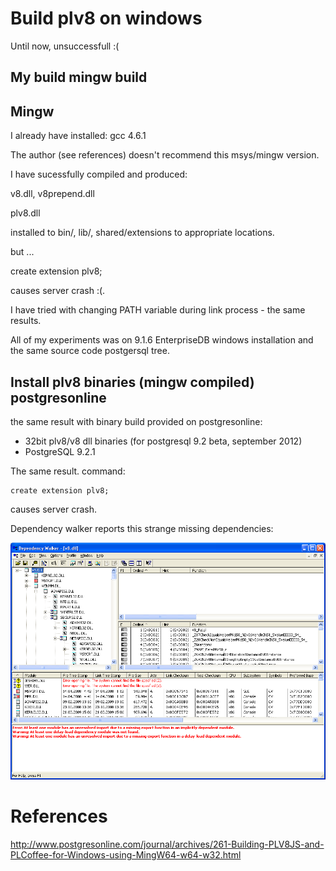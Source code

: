 # Build plv8 on windows

Until now, unsuccessfull :(

## My build mingw build


## Mingw

I already have installed: gcc 4.6.1

The author (see references) doesn't recommend this msys/mingw version. 


I have sucessfully compiled and produced:

v8.dll, v8prepend.dll

plv8.dll

installed to bin/, lib/, shared/extensions to appropriate locations.

but ... 

   create extension plv8;

causes server crash :(.

I have tried with changing PATH variable during link process - the same results.

All of my experiments was on 9.1.6 EnterpriseDB windows installation and the same source code postgersql tree.


## Install plv8 binaries (mingw compiled) postgresonline


the same result with binary build provided on postgresonline:

 - 32bit plv8/v8 dll binaries (for postgresql 9.2 beta, september 2012)
 - PostgreSQL 9.2.1

The same result. command:
 
    create extension plv8;

causes server crash.


Dependency walker reports this strange missing dependencies:

![crash](https://github.com/hernad/plv8_build/raw/master/img/plv8_crash_dependency.png)



# References

http://www.postgresonline.com/journal/archives/261-Building-PLV8JS-and-PLCoffee-for-Windows-using-MingW64-w64-w32.html

